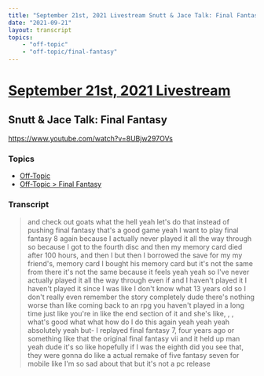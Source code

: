 ```yaml
---
title: "September 21st, 2021 Livestream Snutt & Jace Talk: Final Fantasy"
date: "2021-09-21"
layout: transcript
topics:
    - "off-topic"
    - "off-topic/final-fantasy"
---
```

# [September 21st, 2021 Livestream](../2021-09-21.md)
## Snutt & Jace Talk: Final Fantasy
https://www.youtube.com/watch?v=8UBjw297OVs

### Topics
* [Off-Topic](../topics/off-topic.md)
* [Off-Topic > Final Fantasy](../topics/off-topic/final-fantasy.md)

### Transcript

> and check out goats what the hell yeah let's do that instead of pushing final fantasy that's a good game yeah I want to play final fantasy 8 again because I actually never played it all the way through so because I got to the fourth disc and then my memory card died after 100 hours, and then I but then I borrowed the save for my my friend's, memory card I bought his memory card but it's not the same from there it's not the same because it feels yeah yeah so I've never actually played it all the way through even if and I haven't played it I haven't played it since I was like I don't know what 13 years old so I don't really even remember the story completely dude there's nothing worse than like coming back to an rpg you haven't played in a long time just like you're in like the end section of it and she's like, , , what's good what what how do I do this again yeah yeah yeah absolutely yeah but- I replayed final fantasy 7, four years ago or something like that the original final fantasy vii and it held up man yeah dude it's so like hopefully if I was the eighth did you see that, they were gonna do like a actual remake of five fantasy seven for mobile like I'm so sad about that but it's not a pc release
